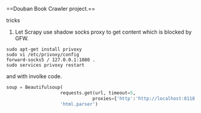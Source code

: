 ==Douban Book Crawler project.==

tricks

1. Let Scrapy use shadow socks proxy to get content which is blocked by GFW.
```shell
sudo apt-get install privoxy
sudo vi /etc/privoxy/config
forward-socks5 / 127.0.0.1:1080 .
sudo services privoxy restart
```
and with involke code.
```python
soup = Beautifulsoup(
					requests.get(url, timeout=5,
								proxies={'http':'http://localhost:8118'}),
					'html.parser')
```
